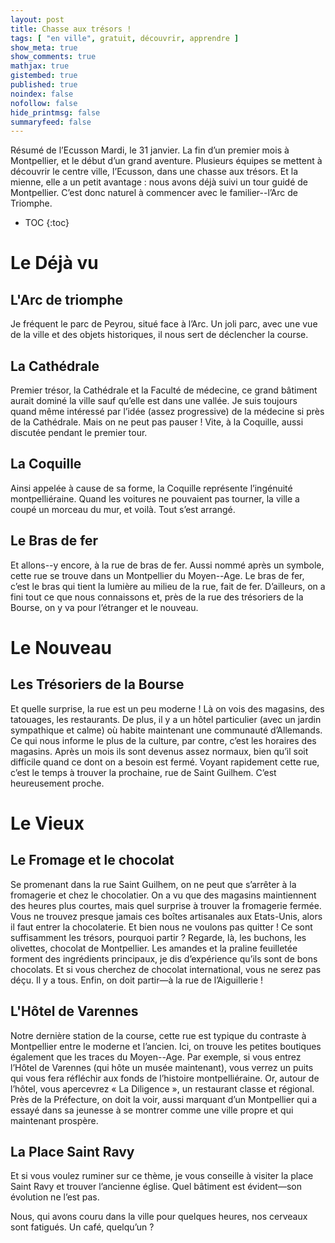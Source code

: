 ```yaml
---
layout: post
title: Chasse aux trésors !
tags: [ "en ville", gratuit, découvrir, apprendre ]
show_meta: true
show_comments: true
mathjax: true
gistembed: true
published: true
noindex: false
nofollow: false
hide_printmsg: false
summaryfeed: false
---
```


Résumé de l’Ecusson Mardi, le 31 janvier. La fin d’un premier mois à
Montpellier, et le début d’un grand aventure. Plusieurs équipes se mettent à
découvrir le centre ville, l’Ecusson, dans une chasse aux trésors. Et la mienne,
elle a un petit avantage : nous avons déjà suivi un tour guidé de Montpellier.
C’est donc naturel à commencer avec le familier--l’Arc de Triomphe.

* TOC
{:toc}

# Le Déjà vu

## L'Arc de triomphe

Je fréquent le parc de Peyrou, situé face à l’Arc. Un joli parc, avec une vue de
la ville et des objets historiques, il nous sert de déclencher la course.

## La Cathédrale

Premier trésor, la Cathédrale et la Faculté de médecine, ce grand bâtiment
aurait dominé la ville sauf qu’elle est dans une vallée. Je suis toujours
quand même intéressé par l’idée (assez progressive) de la médecine si près de la
Cathédrale. Mais on ne peut pas pauser ! Vite, à la Coquille, aussi discutée
pendant le premier tour.

## La Coquille

Ainsi appelée à cause de sa forme, la Coquille représente l’ingénuité
montpelliéraine. Quand les voitures ne pouvaient pas tourner, la ville a coupé
un morceau du mur, et voilà. Tout s’est arrangé.

## Le Bras de fer

Et allons--y encore, à la rue de bras de fer. Aussi nommé après un symbole, cette
rue se trouve dans un Montpellier du Moyen--Age. Le bras de fer, c’est le bras
qui tient la lumière au milieu de la rue, fait de fer. D’ailleurs, on a fini
tout ce que nous connaissons et, près de la rue des trésoriers de la Bourse, on
y va pour l’étranger et le nouveau.

# Le Nouveau

## Les Trésoriers de la Bourse

Et quelle surprise, la rue est un peu moderne ! Là on vois des magasins, des
tatouages, les restaurants. De plus, il y a un hôtel particulier (avec un jardin
sympathique et calme) où habite maintenant une communauté d’Allemands. Ce qui
nous informe le plus de la culture, par contre, c’est les horaires des magasins.
Après un mois ils sont devenus assez normaux, bien qu’il soit difficile quand ce
dont on a besoin est fermé. Voyant rapidement cette rue, c’est le temps à
trouver la prochaine, rue de Saint Guilhem. C’est heureusement proche.

# Le Vieux

## Le Fromage et le chocolat

Se promenant dans la rue Saint Guilhem, on ne peut que s’arrêter à la fromagerie
et chez le chocolatier. On a vu que des magasins maintiennent des heures plus
courtes, mais quel surprise à trouver la fromagerie fermée. Vous ne trouvez
presque jamais ces boîtes artisanales aux Etats-Unis, alors il faut entrer la
chocolaterie. Et bien nous ne voulons pas quitter ! Ce sont suffisamment les
trésors, pourquoi partir ? Regarde, là, les buchons, les olivettes, chocolat de
Montpellier. Les amandes et la praline feuilletée forment des ingrédients
principaux, je dis d’expérience qu’ils sont de bons chocolats. Et si vous
cherchez de chocolat international, vous ne serez pas déçu. Il y a tous. Enfin,
on doit partir—à la rue de l’Aiguillerie !

## L'Hôtel de Varennes

Notre dernière station de la course, cette rue est typique du contraste à
Montpellier entre le moderne et l’ancien. Ici, on trouve les petites boutiques
également que les traces du Moyen--Age. Par exemple, si vous entrez l’Hôtel de
Varennes (qui hôte un musée maintenant), vous verrez un puits qui vous fera
réfléchir aux fonds de l’histoire montpelliéraine. Or, autour de l’hôtel, vous
apercevrez « La Diligence », un restaurant classe et régional. Près de la
Préfecture, on doit la voir, aussi marquant d’un Montpellier qui a essayé dans
sa jeunesse à se montrer comme une ville propre et qui maintenant prospère.

## La Place Saint Ravy

Et si vous voulez ruminer sur ce thème, je vous conseille à visiter la place
Saint Ravy et trouver l’ancienne église. Quel bâtiment est évident—son évolution
ne l’est pas.

Nous, qui avons couru dans la ville pour quelques heures, nos cerveaux sont
fatigués. Un café, quelqu’un ?

<!---
vim: spell spelllang=fr
-->
